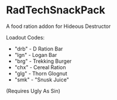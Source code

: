 # RadTechSnackPack
A food ration addon for Hideous Destructor

Loadout Codes:
- "drb" - D Ration Bar
- "lgn" - Logan Bar
- "brg" - Trekking Burger
- "chx" - Cereal Ration
- "glg" - Thorn Glognut
- "smk" - "Snusk Juice"

(Requires Ugly As Sin)
